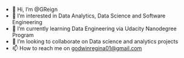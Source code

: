 - 👋 Hi, I’m @GReign
- 👀 I’m interested in Data Analytics, Data Science and Software Engineering
- 🌱 I’m currently learning Data Engineering via Udacity Nanodegree Program
- 💞️ I’m looking to collaborate on Data science and analytics projects
- 📫 How to reach me on godwinregina01@gmail.com

<!---
GReign/GReign is a ✨ special ✨ repository because its `README.md` (this file) appears on your GitHub profile.
You can click the Preview link to take a look at your changes.
--->
